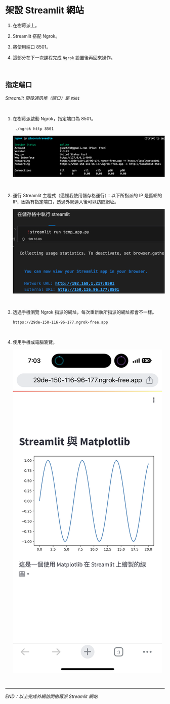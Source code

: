 # 架設 Streamlit 網站

1. 在樹莓派上。

2. Streamlit 搭配 Ngrok。

3. 將使用端口 8501。

4. 這部分在下一次課程完成 `Ngrok` 設置後再回來操作。

<br>

## 指定端口

_Streamlit 預設通訊埠（端口）是 `8501`_

<br>

1. 在樹莓派啟動 Ngrok，指定端口為 8501。

   ```bash
    ./ngrok http 8501
   ```

   ![](images/img_13.png)

<br>

2. 運行 Streamlit 主程式（這裡我使用儲存格運行）：以下所指派的 IP 是區網的 IP，因為有指定端口，透過外網連入後可以訪問網址。

   ![](images/img_14.png)

<br>

3. 透過手機瀏覽 Ngrok 指派的網址，每次重新執所指派的網址都會不一樣。

   ```bash
   https://29de-150-116-96-177.ngrok-free.app
   ```

<br>


4. 使用手機或電腦瀏覽。

   ![](images/img_15.png)

<br>

___

_END：以上完成外網訪問樹莓派 Streamlit 網站_
